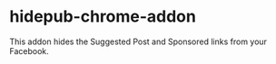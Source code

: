 hidepub-chrome-addon
====================

This addon hides the Suggested Post and Sponsored links from your Facebook.
